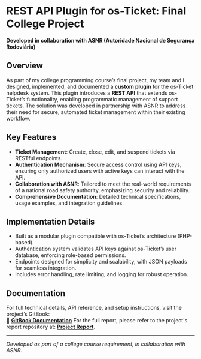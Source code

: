# REST API Plugin for os-Ticket: Final College Project  

**Developed in collaboration with ASNR (Autoridade Nacional de Segurança Rodoviária)**  

## Overview  
As part of my college programming course’s final project, my team and I designed, implemented, and documented a **custom plugin** for the os-Ticket helpdesk system. This plugin introduces a **REST API** that extends os-Ticket’s functionality, enabling programmatic management of support tickets. The solution was developed in partnership with ASNR to address their need for secure, automated ticket management within their existing workflow.  

## Key Features  
- **Ticket Management**: Create, close, edit, and suspend tickets via RESTful endpoints.  
- **Authentication Mechanism**: Secure access control using API keys, ensuring only authorized users with active keys can interact with the API.  
- **Collaboration with ASNR**: Tailored to meet the real-world requirements of a national road safety authority, emphasizing security and reliability.  
- **Comprehensive Documentation**: Detailed technical specifications, usage examples, and integration guidelines.  

## Implementation Details  
- Built as a modular plugin compatible with os-Ticket’s architecture (PHP-based).  
- Authentication system validates API keys against os-Ticket’s user database, enforcing role-based permissions.  
- Endpoints designed for simplicity and scalability, with JSON payloads for seamless integration.  
- Includes error handling, rate limiting, and logging for robust operation.  

## Documentation  
For full technical details, API reference, and setup instructions, visit the project’s GitBook:  
🔗 [**GitBook Documentation**](https://tomasgomesisel.gitbook.io/projeto-ansr-isel)
For the full report, please refer to the project's report repository at:
[**Project Report**](https://github.com/TomasGomes02/ostTicket-API).

---

*Developed as part of a college course requirement, in collaboration with ASNR.*  
